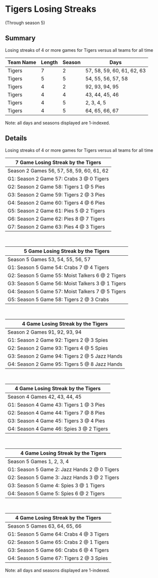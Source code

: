 # Tigers Losing Streaks
(Through season 5)
## Summary



Losing streaks of 4 or more games for Tigers versus all teams for all time



| Team Name | Length | Season | Days |
| ----- | ----- | ----- | ----- |
| Tigers                         | 7          | 2          | 57, 58, 59, 60, 61, 62, 63 |
| Tigers                         | 5          | 5          | 54, 55, 56, 57, 58 |
| Tigers                         | 4          | 2          | 92, 93, 94, 95 |
| Tigers                         | 4          | 4          | 43, 44, 45, 46 |
| Tigers                         | 4          | 5          | 2, 3, 4, 5 |
| Tigers                         | 4          | 5          | 64, 65, 66, 67 |




Note: all days and seasons displayed are 1-indexed.

## Details


Losing streaks of 4 or more games for Tigers versus all teams for all time

| 7 Game Losing Streak by the Tigers |
| ----- |
| Season 2 Games 56, 57, 58, 59, 60, 61, 62 |
| G1: Season 2 Game 57: Crabs 3  @  0 Tigers |
| G2: Season 2 Game 58: Tigers 1  @  5 Pies |
| G3: Season 2 Game 59: Tigers 2  @  3 Pies |
| G4: Season 2 Game 60: Tigers 4  @  6 Pies |
| G5: Season 2 Game 61: Pies 5  @  2 Tigers |
| G6: Season 2 Game 62: Pies 8  @  7 Tigers |
| G7: Season 2 Game 63: Pies 4  @  3 Tigers |

<br />

| 5 Game Losing Streak by the Tigers |
| ----- |
| Season 5 Games 53, 54, 55, 56, 57 |
| G1: Season 5 Game 54: Crabs 7  @  4 Tigers |
| G2: Season 5 Game 55: Moist Talkers 6  @  2 Tigers |
| G3: Season 5 Game 56: Moist Talkers 3  @  1 Tigers |
| G4: Season 5 Game 57: Moist Talkers 7  @  5 Tigers |
| G5: Season 5 Game 58: Tigers 2  @  3 Crabs |

<br />

| 4 Game Losing Streak by the Tigers |
| ----- |
| Season 2 Games 91, 92, 93, 94 |
| G1: Season 2 Game 92: Tigers 2  @  3 Spies |
| G2: Season 2 Game 93: Tigers 4  @  5 Spies |
| G3: Season 2 Game 94: Tigers 2  @  5 Jazz Hands |
| G4: Season 2 Game 95: Tigers 5  @  8 Jazz Hands |

<br />

| 4 Game Losing Streak by the Tigers |
| ----- |
| Season 4 Games 42, 43, 44, 45 |
| G1: Season 4 Game 43: Tigers 1  @  3 Pies |
| G2: Season 4 Game 44: Tigers 7  @  8 Pies |
| G3: Season 4 Game 45: Tigers 3  @  4 Pies |
| G4: Season 4 Game 46: Spies 3  @  2 Tigers |

<br />

| 4 Game Losing Streak by the Tigers |
| ----- |
| Season 5 Games 1, 2, 3, 4 |
| G1: Season 5 Game 2: Jazz Hands 2  @  0 Tigers |
| G2: Season 5 Game 3: Jazz Hands 3  @  2 Tigers |
| G3: Season 5 Game 4: Spies 3  @  1 Tigers |
| G4: Season 5 Game 5: Spies 6  @  2 Tigers |

<br />

| 4 Game Losing Streak by the Tigers |
| ----- |
| Season 5 Games 63, 64, 65, 66 |
| G1: Season 5 Game 64: Crabs 4  @  3 Tigers |
| G2: Season 5 Game 65: Crabs 2  @  1 Tigers |
| G3: Season 5 Game 66: Crabs 6  @  4 Tigers |
| G4: Season 5 Game 67: Tigers 2  @  3 Spies |



Note: all days and seasons displayed are 1-indexed.

